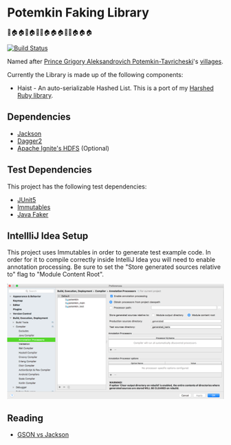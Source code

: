 # Potemkin Faking Library

🏢🏠🏠⛪🏠🏢🏦🏠🏠🏠🏦⛪🏠🏠🏠

[![Build Status](https://travis-ci.org/folkengine/potemkin.svg?branch=master)](https://travis-ci.org/folkengine/potemkin)

Named after [Prince Grigory Aleksandrovich Potemkin-Tavricheski](https://en.wikipedia.org/wiki/Grigory_Potemkin)'s [villages](https://en.wikipedia.org/wiki/Potemkin_village).

Currently the Library is made up of the following components:

* Haist - An auto-serializable Hashed List. This is a port of my [Harshed Ruby library](https://github.com/folkengine/harshed).

## Dependencies

* [Jackson](http://wiki.fasterxml.com/JacksonHome)
* [Dagger2](https://google.github.io/dagger/)
* [Apache Ignite's HDFS](https://ignite.apache.org/use-cases/hadoop/hdfs-cache) (Optional)

## Test Dependencies

This project has the following test dependencies:

* [JUnit5](http://junit.org/junit5/)
* [Immutables](https://immutables.github.io/)
* [Java Faker](https://github.com/DiUS/java-faker)

## IntellliJ Idea Setup

This project uses Immutables in order to generate test example code. In order for it to compile correctly inside IntelliJ Idea 
you will need to enable annotation processing. Be sure to set the "Store generated sources relative to" flag to "Module Content Root".
 
![Annotation Processors Setting](docs/img/idea-immutables-config.png)

## Reading

* [GSON vs Jackson](http://programmerbruce.blogspot.com/2011/06/gson-v-jackson.html)

